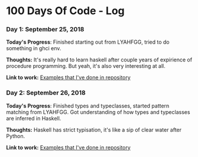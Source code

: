 # 100 Days Of Code - Log

### Day 1: September 25, 2018

**Today's Progress**: Finished starting out from LYAHFGG, tried to do something in ghci env.

**Thoughts:** It's really hard to learn haskell after couple years of expirience of procedure programming. 
But yeah, it's also very interesting at all.

**Link to work:** [Examples that I've done in repository](https://github.com/vsmaxim/100-days-of-code)


### Day 2: September 26, 2018

**Today's Progress**: Finished types and typeclasses, started pattern matching from LYAHFGG. Got understanding of how 
types and typeclasses are inferred in Haskell.

**Thoughts:** Haskell has strict typisation, it's like a sip of clear water after Python.

**Link to work:** [Examples that I've done in repository](https://github.com/vsmaxim/100-days-of-code)